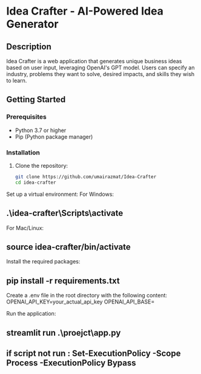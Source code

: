 # Idea Crafter - AI-Powered Idea Generator

## Description

Idea Crafter is a web application that generates unique business ideas based on user input, leveraging OpenAI's GPT model. Users can specify an industry, problems they want to solve, desired impacts, and skills they wish to learn.

## Getting Started

### Prerequisites

- Python 3.7 or higher
- Pip (Python package manager)

### Installation

1. Clone the repository:

   ```bash
   git clone https://github.com/umairazmat/Idea-Crafter
   cd idea-crafter
   ```

Set up a virtual environment:
For Windows:

## .\idea-crafter\Scripts\activate

For Mac/Linux:

## source idea-crafter/bin/activate

Install the required packages:

## pip install -r requirements.txt

Create a .env file in the root directory with the following content:
OPENAI_API_KEY=your_actual_api_key
OPENAI_API_BASE=

Run the application:

## streamlit run .\proejct\app.py

## if script not run : Set-ExecutionPolicy -Scope Process -ExecutionPolicy Bypass
